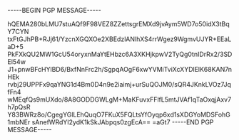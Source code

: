 -----BEGIN PGP MESSAGE-----

hQEMA280bLMU7stuAQf9F98VEZ8ZZettsgrEMXd9jvAym5WD7o50idX3tBqY7CYN
txFtGJhPB+RJj61/YzcnXGQXOe2XBEdzlANlhXS4rrWgez9WgmvUJYR+EEaLaD+5
PkFXkQU2MW1GcU54oryxnMaYtEHbzc6A3XKHjkpwV2TyQg0tnIDrRx2/3SDEl54w
J1+pnwBFcHYlBD6/BxfNnFrc2h/SgpqAOgF6xwYVMiTviXcXYDlElK68KAN7nHEk
rvbj29UPPFx9qaYNG1d4Bm0D4n9e2iaimj+urSuQOJM0/sQR4JKnkLVOz7JqfFn4
wMEqfQs9mUXdo/8A8GODDGWLgM+MaKFuvxFFlfL5mtJVAf1qTaOxqjAxv7h7pQsR
Y83BWRz8o/CgegYGlLEhQuqO7FKuX5FQLtsYfOyqp6xd1sXDGYoMDSFohG1mbNEr
sAnefWRdYI2ydK1kSkJAbpqs0zgEcA==
=aGt7
-----END PGP MESSAGE-----



